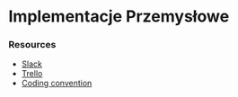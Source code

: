 # Implementacje Przemysłowe


### Resources
- [Slack](https://impl-przemyslowe-htc.slack.com)
- [Trello](https://trello.com/b/o2EdiiQi/board)
- [Coding convention](CodingConvention.md)
